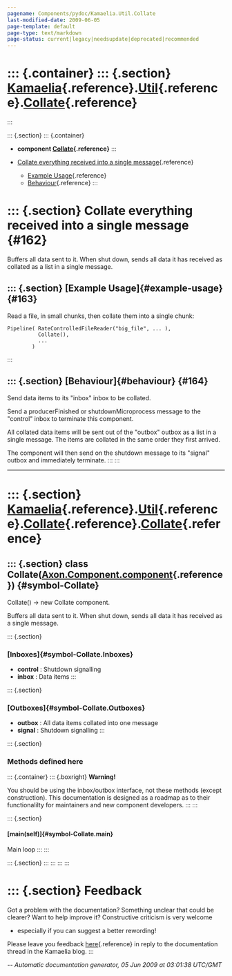 ```yaml
---
pagename: Components/pydoc/Kamaelia.Util.Collate
last-modified-date: 2009-06-05
page-template: default
page-type: text/markdown
page-status: current|legacy|needsupdate|deprecated|recommended
---
```

::: {.container}
::: {.section}
[Kamaelia](/Components/pydoc/Kamaelia.html){.reference}.[Util](/Components/pydoc/Kamaelia.Util.html){.reference}.[Collate](/Components/pydoc/Kamaelia.Util.Collate.html){.reference}
====================================================================================================================================================================================
:::

::: {.section}
::: {.container}
-   **component
    [Collate](/Components/pydoc/Kamaelia.Util.Collate.Collate.html){.reference}**
:::

-   [Collate everything received into a single
    message](#162){.reference}
    -   [Example Usage](#163){.reference}
    -   [Behaviour](#164){.reference}
:::

::: {.section}
Collate everything received into a single message {#162}
=================================================

Buffers all data sent to it. When shut down, sends all data it has
received as collated as a list in a single message.

::: {.section}
[Example Usage]{#example-usage} {#163}
-------------------------------

Read a file, in small chunks, then collate them into a single chunk:

``` {.literal-block}
Pipeline( RateControlledFileReader("big_file", ... ),
          Collate(),
          ...
        )
```
:::

::: {.section}
[Behaviour]{#behaviour} {#164}
-----------------------

Send data items to its \"inbox\" inbox to be collated.

Send a producerFinished or shutdownMicroprocess message to the
\"control\" inbox to terminate this component.

All collated data items will be sent out of the \"outbox\" outbox as a
list in a single message. The items are collated in the same order they
first arrived.

The component will then send on the shutdown message to its \"signal\"
outbox and immediately terminate.
:::
:::

------------------------------------------------------------------------

::: {.section}
[Kamaelia](/Components/pydoc/Kamaelia.html){.reference}.[Util](/Components/pydoc/Kamaelia.Util.html){.reference}.[Collate](/Components/pydoc/Kamaelia.Util.Collate.html){.reference}.[Collate](/Components/pydoc/Kamaelia.Util.Collate.Collate.html){.reference}
================================================================================================================================================================================================================================================================

::: {.section}
class Collate([Axon.Component.component](/Docs/Axon/Axon.Component.component.html){.reference}) {#symbol-Collate}
-----------------------------------------------------------------------------------------------

Collate() -\> new Collate component.

Buffers all data sent to it. When shut down, sends all data it has
received as a single message.

::: {.section}
### [Inboxes]{#symbol-Collate.Inboxes}

-   **control** : Shutdown signalling
-   **inbox** : Data items
:::

::: {.section}
### [Outboxes]{#symbol-Collate.Outboxes}

-   **outbox** : All data items collated into one message
-   **signal** : Shutdown signalling
:::

::: {.section}
### Methods defined here

::: {.container}
::: {.boxright}
**Warning!**

You should be using the inbox/outbox interface, not these methods
(except construction). This documentation is designed as a roadmap as to
their functionalilty for maintainers and new component developers.
:::
:::

::: {.section}
#### [main(self)]{#symbol-Collate.main}

Main loop
:::
:::

::: {.section}
:::
:::
:::
:::

::: {.section}
Feedback
========

Got a problem with the documentation? Something unclear that could be
clearer? Want to help improve it? Constructive criticism is very welcome
- especially if you can suggest a better rewording!

Please leave you feedback
[here](../../../cgi-bin/blog/blog.cgi?rm=viewpost&nodeid=1142023701){.reference}
in reply to the documentation thread in the Kamaelia blog.
:::

*\-- Automatic documentation generator, 05 Jun 2009 at 03:01:38 UTC/GMT*
